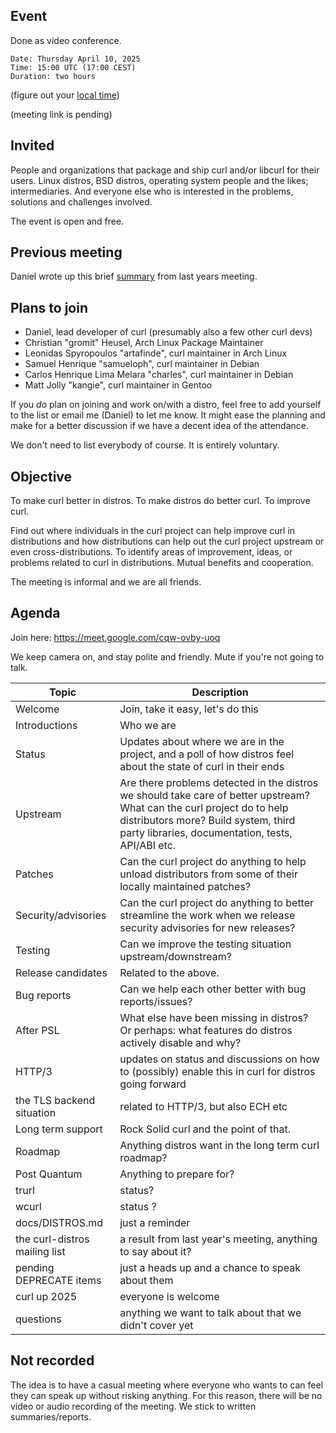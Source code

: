 ## Event

Done as video conference.

    Date: Thursday April 10, 2025
    Time: 15:00 UTC (17:00 CEST)
    Duration: two hours

(figure out your [local time](https://www.timeanddate.com/worldclock/fixedtime.html?msg=curl+distro+discussion+2025&iso=20250410T17&p1=239&ah=2))

(meeting link is pending)

## Invited

People and organizations that package and ship curl and/or libcurl for their users. Linux distros, BSD distros, operating system people and the likes; intermediaries. And everyone else who is interested in the problems, solutions and challenges involved.

The event is open and free.

## Previous meeting

Daniel wrote up this brief [summary](https://daniel.haxx.se/blog/2024/03/25/curl-distro-report/) from last years meeting.

## Plans to join

- Daniel, lead developer of curl (presumably also a few other curl devs)
- Christian "gromit" Heusel, Arch Linux Package Maintainer
- Leonidas Spyropoulos "artafinde", curl maintainer in Arch Linux
- Samuel Henrique "samueloph", curl maintainer in Debian
- Carlos Henrique Lima Melara "charles", curl maintainer in Debian
- Matt Jolly "kangie", curl maintainer in Gentoo

If you *do* plan on joining and work on/with a distro, feel free to add yourself to the list or email me (Daniel) to let me know. It might ease the planning and make for a better discussion if we have a decent idea of the attendance.

We don't need to list everybody of course. It is entirely voluntary.

## Objective

To make curl better in distros. To make distros do better curl. To improve curl.

Find out where individuals in the curl project can help improve curl in distributions and how distributions can help out the curl project upstream or even cross-distributions. To identify areas of improvement, ideas, or problems related to curl in distributions. Mutual benefits and cooperation.

The meeting is informal and we are all friends. 

## Agenda

Join here: https://meet.google.com/cqw-ovby-uoq

We keep camera on, and stay polite and friendly. Mute if you're not going to talk.

|Topic|Description|
|------|------|
|Welcome | Join, take it easy, let's do this |
|Introductions| Who we are |
|Status| Updates about where we are in the project, and a poll of how distros feel about the state of curl in their ends |
|Upstream| Are there problems detected in the distros we should take care of better upstream? What can the curl project do to help distributors more? Build system, third party libraries, documentation, tests, API/ABI etc.
|Patches| Can the curl project do anything to help unload distributors from some of their locally maintained patches? |
|Security/advisories| Can the curl project do anything to better streamline the work when we release security advisories for new releases? |
|Testing | Can we improve the testing situation upstream/downstream?
|Release candidates| Related to the above. |
|Bug reports| Can we help each other better with bug reports/issues? |
|After PSL | What else have been missing in distros? Or perhaps: what features do distros actively disable and why? |
| HTTP/3 | updates on status and discussions on how to (possibly) enable this in curl for distros going forward |
| the TLS backend situation | related to HTTP/3, but also ECH etc |
| Long term support | Rock Solid curl and the point of that.
| Roadmap | Anything distros want in the long term curl roadmap? |
| Post Quantum | Anything to prepare for? |
| trurl | status? |
| wcurl | status ? |
| docs/DISTROS.md | just a reminder |
| the curl-distros mailing list | a result from last year's meeting, anything to say about it? |
| pending DEPRECATE items | just a heads up and a chance to speak about them |
| curl up 2025 | everyone is welcome
| questions | anything we want to talk about that we didn't cover yet

## Not recorded

The idea is to have a casual meeting where everyone who wants to can feel they can speak up without risking anything. For this reason, there will be no video or audio recording of the meeting. We stick to written summaries/reports.